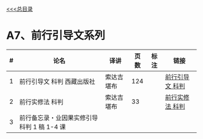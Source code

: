 
[<<<总目录](./index.md)

# A7、前行引导文系列

|#|论名|译讲 |页数|标注|链接|
|-|-----------------------|---|--|--|--|
|1|前行引导文 科判 西藏出版社| 索达吉堪布 |124  ||[前行引导文 科判](./doc/前行引导文+科判+14稿+西藏出版社版+124.pdf)|
|2|前行实修法 科判 |索达吉堪布 |33  ||[前行实修法 科判](./doc/前行实修法++科判+9稿+33.pdf)|
|3|前行备忘录・业因果实修引导 科判 1 稿 1-4 课 |||
